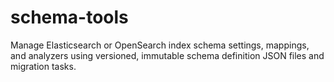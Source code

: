 # schema-tools
Manage Elasticsearch or OpenSearch index schema settings, mappings, and analyzers using versioned, immutable schema definition JSON files and migration tasks.
